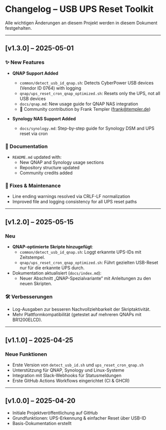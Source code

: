 # Changelog – USB UPS Reset Toolkit

Alle wichtigen Änderungen an diesem Projekt werden in diesem Dokument festgehalten.

---
## [v1.3.0] – 2025-05-01

### ✨ New Features
- **QNAP Support Added**  
  - `common/detect_usb_id_qnap.sh`: Detects CyberPower USB devices (Vendor ID 0764) with logging  
  - `qnap/ups_reset_cron_qnap_optimized.sh`: Resets only the UPS, not all USB devices  
  - `docs/qnap.md`: New usage guide for QNAP NAS integration  
  - 📣 Community contribution by Frank Templer (frank@templer.de)

- **Synology NAS Support Added**  
  - `docs/synology.md`: Step-by-step guide for Synology DSM and UPS reset via cron

### 📝 Documentation
- `README.md` updated with:
  - New QNAP and Synology usage sections
  - Repository structure updated
  - Community credits added

### 🐛 Fixes & Maintenance
- Line ending warnings resolved via CRLF-LF normalization
- Improved file and logging consistency for all UPS reset paths

---

## [v1.2.0] – 2025-05-15

### Neu
- **QNAP-optimierte Skripte hinzugefügt**:
  - `common/detect_usb_id_qnap.sh`: Loggt erkannte UPS-IDs mit Zeitstempel.
  - `qnap/ups_reset_cron_qnap_optimized.sh`: Führt gezielten USB-Reset nur für die erkannte UPS durch.
- Dokumentation aktualisiert (`docs/index.md`):
  - Neuer Abschnitt „QNAP-Spezialvariante“ mit Anleitungen zu den neuen Skripten.

### 🛠 Verbesserungen
- Log-Ausgaben zur besseren Nachvollziehbarkeit der Skriptaktivität.
- Mehr Plattformkompatibilität (getestet auf mehreren QNAPs mit BR1200ELCD).

---

## [v1.1.0] – 2025-04-25

### Neue Funktionen
- Erste Version von `detect_usb_id.sh` und `ups_reset_cron_qnap.sh`
- Unterstützung für QNAP, Synology und Linux-Systeme
- Integration mit Slack-Webhooks für Statusmeldungen
- Erste GitHub Actions Workflows eingerichtet (CI & GHCR)

---

## [v1.0.0] – 2025-04-20

- Initiale Projektveröffentlichung auf GitHub
- Grundfunktionen: UPS-Erkennung & einfacher Reset über USB-ID
- Basis-Dokumentation erstellt

